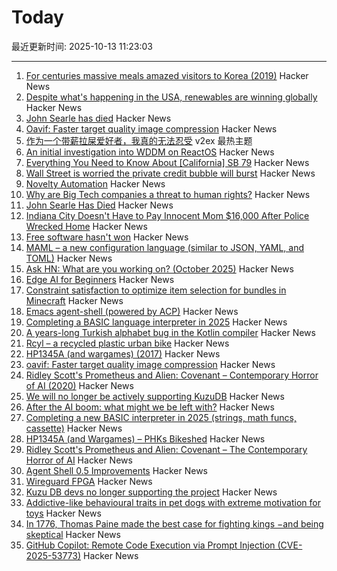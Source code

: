 # Today

最近更新时间: 2025-10-13 11:23:03

--- 
1. [For centuries massive meals amazed visitors to Korea (2019)](https://www.atlasobscura.com/articles/history-of-korean-food) Hacker News
2. [Despite what's happening in the USA, renewables are winning globally](https://thebulletin.org/2025/10/despite-whats-happening-in-the-usa-renewables-are-winning-globally/) Hacker News
3. [John Searle has died](https://www.nytimes.com/2025/10/12/books/john-searle-dead.html) Hacker News
4. [Oavif: Faster target quality image compression](https://giannirosato.com/blog/post/oavif/) Hacker News
5. [作为一个带薪拉屎爱好者，我真的无法忍受](https://www.v2ex.com/t/1164719) v2ex 最热主题
6. [An initial investigation into WDDM on ReactOS](https://reactos.org/blogs/investigating-wddm/) Hacker News
7. [Everything You Need to Know About [California] SB 79](https://mnolangray.substack.com/p/everything-you-need-to-know-about) Hacker News
8. [Wall Street is worried the private credit bubble will burst](https://www.thetimes.com/business-money/economics/article/wall-street-first-brands-private-credit-bubble-risk-363q2tcds) Hacker News
9. [Novelty Automation](https://www.novelty-automation.com/) Hacker News
10. [Why are Big Tech companies a threat to human rights?](https://www.amnesty.org/en/latest/news/2025/08/why-are-big-tech-companies-a-threat-to-human-rights/) Hacker News
11. [John Searle Has Died](https://www.nytimes.com/2025/10/12/books/john-searle-dead.html) Hacker News
12. [Indiana City Doesn't Have to Pay Innocent Mom $16,000 After Police Wrecked Home](https://reason.com/2025/10/10/this-indiana-city-doesnt-have-to-pay-an-innocent-mom-16000-after-police-wrecked-her-home-court-rules/) Hacker News
13. [Free software hasn't won](https://dorotac.eu/posts/fosswon/) Hacker News
14. [MAML – a new configuration language (similar to JSON, YAML, and TOML)](https://maml.dev/) Hacker News
15. [Ask HN: What are you working on? (October 2025)](https://news.ycombinator.com/item?id=45561428) Hacker News
16. [Edge AI for Beginners](https://github.com/microsoft/edgeai-for-beginners) Hacker News
17. [Constraint satisfaction to optimize item selection for bundles in Minecraft](https://www.robw.fyi/2025/10/12/using-constraint-satisfaction-to-optimize-item-selection-for-bundles-in-minecraft/) Hacker News
18. [Emacs agent-shell (powered by ACP)](https://xenodium.com/introducing-agent-shell) Hacker News
19. [Completing a BASIC language interpreter in 2025](https://nanochess.org/ecs_basic_2.html) Hacker News
20. [A years-long Turkish alphabet bug in the Kotlin compiler](https://sam-cooper.medium.com/the-country-that-broke-kotlin-84bdd0afb237) Hacker News
21. [Rcyl – a recycled plastic urban bike](https://rcyl.bike/en/the-bike/) Hacker News
22. [HP1345A (and wargames) (2017)](https://phk.freebsd.dk/hacks/Wargames/) Hacker News
23. [oavif: Faster target quality image compression](https://giannirosato.com/blog/post/oavif/) Hacker News
24. [Ridley Scott's Prometheus and Alien: Covenant – Contemporary Horror of AI (2020)](https://www.ejumpcut.org/archive/jc58.2018/AlpertAlienPrequels/index.html) Hacker News
25. [We will no longer be actively supporting KuzuDB](https://kuzudb.com) Hacker News
26. [After the AI boom: what might we be left with?](https://blog.robbowley.net/2025/10/12/after-the-ai-boom-what-might-we-be-left-with/) Hacker News
27. [Completing a new BASIC interpreter in 2025 (strings, math funcs, cassette)](https://nanochess.org/ecs_basic_2.html) Hacker News
28. [HP1345A (and Wargames) – PHKs Bikeshed](https://phk.freebsd.dk/hacks/Wargames/) Hacker News
29. [Ridley Scott's Prometheus and Alien: Covenant – The Contemporary Horror of AI](https://www.ejumpcut.org/archive/jc58.2018/AlpertAlienPrequels/index.html) Hacker News
30. [Agent Shell 0.5 Improvements](https://xenodium.com/agent-shell-0-5-improvements) Hacker News
31. [Wireguard FPGA](https://github.com/chili-chips-ba/wireguard-fpga) Hacker News
32. [Kuzu DB devs no longer supporting the project](https://kuzudb.com) Hacker News
33. [Addictive-like behavioural traits in pet dogs with extreme motivation for toys](https://www.nature.com/articles/s41598-025-18636-0) Hacker News
34. [In 1776, Thomas Paine made the best case for fighting kings −and being skeptical](https://theconversation.com/in-1776-thomas-paine-made-the-best-case-for-fighting-kings-and-for-being-skeptical-266448) Hacker News
35. [GitHub Copilot: Remote Code Execution via Prompt Injection (CVE-2025-53773)](https://embracethered.com/blog/posts/2025/github-copilot-remote-code-execution-via-prompt-injection/) Hacker News
